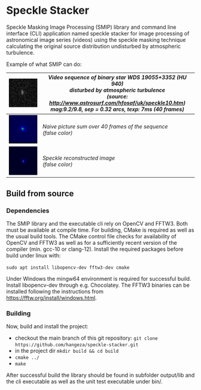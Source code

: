 # Speckle Stacker
Speckle Masking Image Processing (SMIP) library and command line interface (CLI) application named speckle stacker for image processing of astronomical image series (videos) using the speckle masking technique calculating the original source distribution undisturbed by atmospheric turbulence.

Example of what SMIP can do:

| ![Video sequence of HU940](/data/hu940ani/hu940ani.gif) | *Video sequence of binary star WDS 19055+3352 (HU 940)<br/> disturbed by atmospheric turbulence<br/> (source: http://www.astrosurf.com/hfosaf/uk/speckle10.htm)<br/> mag:9.2/9.8, sep = 0.32 arcs, texp: 7ms (40 frames)* |
|--|--|
| ![Sum image of HU940 over 40 frames](/data/hu940ani/sum_image_falsecolor.png) | *Naive picture sum over 40 frames of the sequence<br/>(false color)* |
| ![Speckle reco image of HU940 from 40 frames](/data/hu940ani/reco_image_falsecolor.png) | *Speckle reconstructed image<br/>(false color)* | 

## Build from source
### Dependencies
The SMIP library and the executable cli rely on OpenCV and FFTW3. Both must be available at compile time. For building, CMake is required as well as the usual build tools. 
The CMake control file checks for availability of OpenCV and FFTW3 as well as for a sufficiently recent version of the compiler (min. gcc-10 or clang-12).
Install the required packages before build under linux with:

`sudo apt install libopencv-dev fftw3-dev cmake`

Under Windows the mingw64 environment is required for successful build. Install libopencv-dev through e.g. Chocolatey. The FFTW3 binaries can be installed following the instructions from https://fftw.org/install/windows.html.

### Building
Now, build and install the project:
- checkout the main branch of this git repository: `git clone https://github.com/hangeza/speckle-stacker.git`
- in the project dir `mkdir build && cd build`
- `cmake ../`
- `make`

After successful build the library should be found in subfolder output/lib and the cli executable as well as the unit test executable under bin/.
